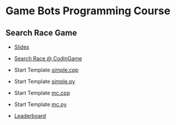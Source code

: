 # Game Bots Programming Course

## Search Race Game

* [Slides](https://docs.google.com/presentation/d/1kH--hujqO8L9sIH1I2TKdWbrJ4kL7ik2zEFxY035WJw/edit?usp=sharing)
* [Search Race @ CodinGame](https://www.codingame.com/multiplayer/optimization/search-race)
* Start Template [simple.cpp](search-race/simple.cpp)
* Start Template [simple.py](search-race/simple.py)

* Start Template [mc.cpp](search-race/mc.cpp)
* Start Template [mc.py](search-race/mc.py)

* [Leaderboard](https://www.codingame.com/multiplayer/optimization/search-race/leaderboard/school)